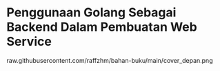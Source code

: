 # Penggunaan Golang Sebagai Backend Dalam Pembuatan Web Service

raw.githubusercontent.com/raffzhm/bahan-buku/main/cover_depan.png
